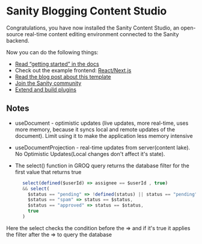 # Sanity Blogging Content Studio

Congratulations, you have now installed the Sanity Content Studio, an open-source real-time content editing environment connected to the Sanity backend.

Now you can do the following things:

- [Read “getting started” in the docs](https://www.sanity.io/docs/introduction/getting-started?utm_source=readme)
- Check out the example frontend: [React/Next.js](https://github.com/sanity-io/tutorial-sanity-blog-react-next)
- [Read the blog post about this template](https://www.sanity.io/blog/build-your-own-blog-with-sanity-and-next-js?utm_source=readme)
- [Join the Sanity community](https://www.sanity.io/community/join?utm_source=readme)
- [Extend and build plugins](https://www.sanity.io/docs/content-studio/extending?utm_source=readme)

## Notes

- useDocument - optimistic updates (live updates, more real-time, uses more memory, because it syncs local and remote updates of the document). Limit using it to make the application less memory intensive
- useDocumentProjection - real-time updates from server(content lake). No Optimistic Updates(Local changes don't affect it's state).

- The select() function in GROQ query returns the database filter for the first value that returns true

```js
      select(defined($userId) => assignee == $userId , true)
      && select(
        $status == "pending" => !defined(status) || status == "pending",
        $status == "spam" => status == $status,
        $status == "approved" => status == $status,
        true
      )
```

Here the select checks the condition before the => and if it's true it applies the filter after the => to query the database
